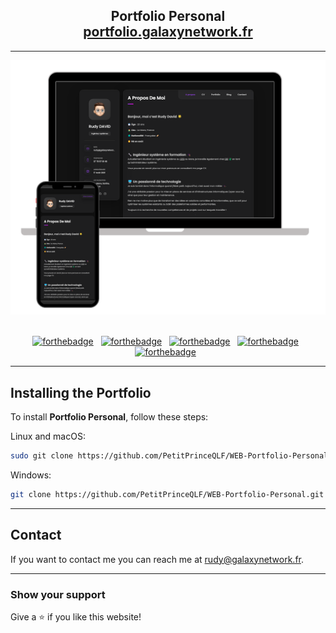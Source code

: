 <h2 align="center">
  Portfolio Personal
  <br/>
  <a href="https://portfolio.galaxynetwork.fr" target="_blank">portfolio.galaxynetwork.fr</a>
</h2>

---

<div align="center">
  <img alt="Demo" src="./assets_readme/images/readme-img1.png" />
</div>

<br/>

<div align="center">

[![forthebadge](https://forthebadge.com/images/badges/built-with-love.svg)](https://forthebadge.com) &nbsp;
[![forthebadge](https://forthebadge.com/images/badges/open-source.svg)](https://forthebadge.com) &nbsp;
[![forthebadge](https://forthebadge.com/images/badges/uses-html.svg)](https://forthebadge.com) &nbsp;
[![forthebadge](https://forthebadge.com/images/badges/uses-css.svg)](https://forthebadge.com) &nbsp;
[![forthebadge](https://forthebadge.com/images/badges/made-with-javascript.svg)](https://forthebadge.com) &nbsp;
</div>

---

## Installing the Portfolio

To install **Portfolio Personal**, follow these steps:

Linux and macOS:

```bash
sudo git clone https://github.com/PetitPrinceQLF/WEB-Portfolio-Personal.git
```

Windows:

```bash
git clone https://github.com/PetitPrinceQLF/WEB-Portfolio-Personal.git
```

---

## Contact

If you want to contact me you can reach me at rudy@galaxynetwork.fr.

---

### Show your support

Give a ⭐ if you like this website!